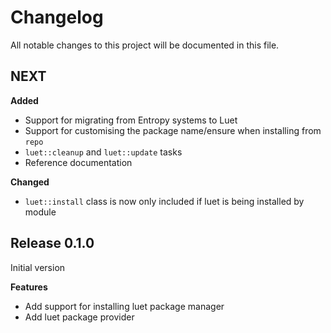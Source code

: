 # Changelog

All notable changes to this project will be documented in this file.

## NEXT

**Added**

* Support for migrating from Entropy systems to Luet
* Support for customising the package name/ensure when installing from `repo`
* `luet::cleanup` and `luet::update` tasks
* Reference documentation

**Changed**

* `luet::install` class is now only included if luet is being installed by module 

## Release 0.1.0

Initial version

**Features**

* Add support for installing luet package manager
* Add luet package provider


